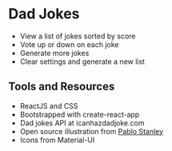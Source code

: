 # Dad Jokes

- View a list of jokes sorted by score
- Vote up or down on each joke
- Generate more jokes
- Clear settings and generate a new list

## Tools and Resources

- ReactJS and CSS
- Bootstrapped with create-react-app
- Dad jokes API at icanhazdadjoke.com
- Open source illustration from [Pablo Stanley](https://www.opendoodles.com/)
- Icons from Material-UI
